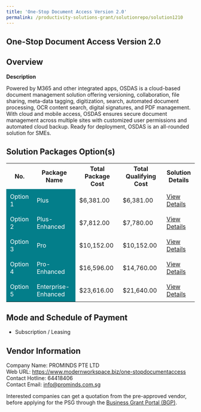 ```yaml
---
title: 'One-Stop Document Access Version 2.0'
permalink: /productivity-solutions-grant/solutionrepo/solution1210
---
```


## One-Stop Document Access Version 2.0

## Overview

**Description**

Powered by M365 and other integrated apps, OSDAS is a cloud-based document management solution offering versioning, collaboration, file sharing, meta-data tagging, digitization, search, automated document processing, OCR content search, digital signatures, and PDF management. With cloud and mobile access, OSDAS ensures secure document management across multiple sites with customized user permissions and automated cloud backup. Ready for deployment, OSDAS is an all-rounded solution for SMEs.

## Solution Packages Option(s)

<table>
<tr>
<th><b>No.</b></th>
<th><b>Package Name</b></th>
<th><b>Total Package Cost</b></th>
<th><b>Total Qualifying Cost</b></th>
<th><b>Solution Details</b></th>
</tr>
<tr>
<td style='padding: 10px; background-color: #037E8A; color: #FFFFFF;'>Option 1</td>
<td style='padding: 10px; background-color: #037E8A; color: #FFFFFF;'>Plus</td>
<td style='padding: 10px;'>$6,381.00</td>
<td style='padding: 10px;'>$6,381.00</td>
<td style='padding: 10px;'><a href='/images/psg/PROMINDS_One_Stop_Document_Desensitised_Annex_3_Part1.pdf' target='_blank'>View Details</a></td>
</tr>
<tr>
<td style='padding: 10px; background-color: #037E8A; color: #FFFFFF;'>Option 2</td>
<td style='padding: 10px; background-color: #037E8A; color: #FFFFFF;'>Plus-Enhanced</td>
<td style='padding: 10px;'>$7,812.00</td>
<td style='padding: 10px;'>$7,780.00</td>
<td style='padding: 10px;'><a href='/images/psg/PROMINDS_One_Stop_Document_Desensitised_Annex_3_Part2.pdf' target='_blank'>View Details</a></td>
</tr>
<tr>
<td style='padding: 10px; background-color: #037E8A; color: #FFFFFF;'>Option 3</td>
<td style='padding: 10px; background-color: #037E8A; color: #FFFFFF;'>Pro</td>
<td style='padding: 10px;'>$10,152.00</td>
<td style='padding: 10px;'>$10,152.00</td>
<td style='padding: 10px;'><a href='/images/psg/PROMINDS_One_Stop_Document_Desensitised_Annex_3_Part3.pdf' target='_blank'>View Details</a></td>
</tr>
<tr>
<td style='padding: 10px; background-color: #037E8A; color: #FFFFFF;'>Option 4</td>
<td style='padding: 10px; background-color: #037E8A; color: #FFFFFF;'>Pro-Enhanced</td>
<td style='padding: 10px;'>$16,596.00</td>
<td style='padding: 10px;'>$14,760.00</td>
<td style='padding: 10px;'><a href='/images/psg/PROMINDS_One_Stop_Document_Desensitised_Annex_3_Part4.pdf' target='_blank'>View Details</a></td>
</tr>
<tr>
<td style='padding: 10px; background-color: #037E8A; color: #FFFFFF;'>Option 5</td>
<td style='padding: 10px; background-color: #037E8A; color: #FFFFFF;'>Enterprise-Enhanced</td>
<td style='padding: 10px;'>$23,616.00</td>
<td style='padding: 10px;'>$21,640.00</td>
<td style='padding: 10px;'><a href='/images/psg/PROMINDS_One_Stop_Document_Desensitised_Annex_3_Part5.pdf' target='_blank'>View Details</a></td>
</tr>
</table>

## Mode and Schedule of Payment

 - Subscription / Leasing

## Vendor Information

 Company Name: PROMINDS PTE LTD<br>Web URL: https://www.modernworkspace.biz/one-stopdocumentaccess<br>Contact Hotline: 64418406 <br>Contact Email: info@prominds.com.sg <br>

Interested companies can get a quotation from the pre-approved vendor, before applying for the PSG through the <a href='https://www.businessgrants.gov.sg/' target='_blank' rel='noopener'>Business Grant Portal (BGP)</a>.

<script src="/jquery/resize-tables.js"></script>
